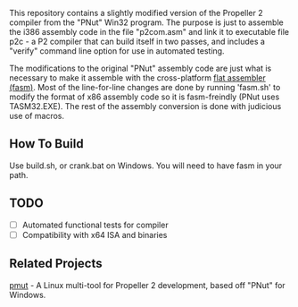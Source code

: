 This repository contains a slightly modified version of the Propeller 2 compiler from the "PNut" Win32 program. The purpose is just to assemble the i386 assembly code in the file "p2com.asm" and link it to executable file p2c - a P2 compiler that can build itself in two passes, and includes a "verify" command line option for use in automated testing.

The modifications to the original "PNut" assembly code are just what is necessary to make it assemble with the cross-platform [flat assembler (fasm)](http://flatassembler.net). Most of the line-for-line changes are done by running 'fasm.sh' to modify the format of x86 assembly code so it is fasm-freindly (PNut uses TASM32.EXE). The rest of the assembly conversion is done with judicious use of macros.

How To Build
------------

Use build.sh, or crank.bat on Windows. You will need to have fasm in your path.

TODO
----

- [ ] Automated functional tests for compiler
- [ ] Compatibility with x64 ISA and binaries

Related Projects
----------------

[pmut](https://github.com/BrianHoldsworth/pmut) - A Linux multi-tool for Propeller 2 development, based off "PNut" for Windows.
